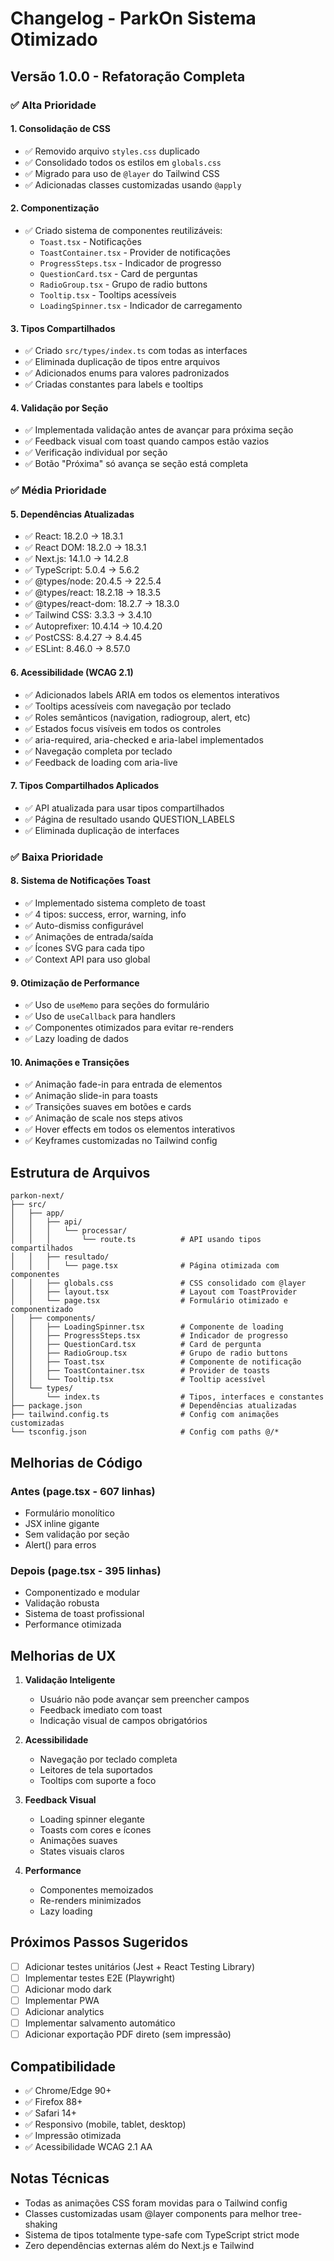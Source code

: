 # Changelog - ParkOn Sistema Otimizado

## Versão 1.0.0 - Refatoração Completa

### ✅ Alta Prioridade

#### 1. Consolidação de CSS
- ✅ Removido arquivo `styles.css` duplicado
- ✅ Consolidado todos os estilos em `globals.css`
- ✅ Migrado para uso de `@layer` do Tailwind CSS
- ✅ Adicionadas classes customizadas usando `@apply`

#### 2. Componentização
- ✅ Criado sistema de componentes reutilizáveis:
  - `Toast.tsx` - Notificações
  - `ToastContainer.tsx` - Provider de notificações
  - `ProgressSteps.tsx` - Indicador de progresso
  - `QuestionCard.tsx` - Card de perguntas
  - `RadioGroup.tsx` - Grupo de radio buttons
  - `Tooltip.tsx` - Tooltips acessíveis
  - `LoadingSpinner.tsx` - Indicador de carregamento

#### 3. Tipos Compartilhados
- ✅ Criado `src/types/index.ts` com todas as interfaces
- ✅ Eliminada duplicação de tipos entre arquivos
- ✅ Adicionados enums para valores padronizados
- ✅ Criadas constantes para labels e tooltips

#### 4. Validação por Seção
- ✅ Implementada validação antes de avançar para próxima seção
- ✅ Feedback visual com toast quando campos estão vazios
- ✅ Verificação individual por seção
- ✅ Botão "Próxima" só avança se seção está completa

### ✅ Média Prioridade

#### 5. Dependências Atualizadas
- ✅ React: 18.2.0 → 18.3.1
- ✅ React DOM: 18.2.0 → 18.3.1
- ✅ Next.js: 14.1.0 → 14.2.8
- ✅ TypeScript: 5.0.4 → 5.6.2
- ✅ @types/node: 20.4.5 → 22.5.4
- ✅ @types/react: 18.2.18 → 18.3.5
- ✅ @types/react-dom: 18.2.7 → 18.3.0
- ✅ Tailwind CSS: 3.3.3 → 3.4.10
- ✅ Autoprefixer: 10.4.14 → 10.4.20
- ✅ PostCSS: 8.4.27 → 8.4.45
- ✅ ESLint: 8.46.0 → 8.57.0

#### 6. Acessibilidade (WCAG 2.1)
- ✅ Adicionados labels ARIA em todos os elementos interativos
- ✅ Tooltips acessíveis com navegação por teclado
- ✅ Roles semânticos (navigation, radiogroup, alert, etc)
- ✅ Estados focus visíveis em todos os controles
- ✅ aria-required, aria-checked e aria-label implementados
- ✅ Navegação completa por teclado
- ✅ Feedback de loading com aria-live

#### 7. Tipos Compartilhados Aplicados
- ✅ API atualizada para usar tipos compartilhados
- ✅ Página de resultado usando QUESTION_LABELS
- ✅ Eliminada duplicação de interfaces

### ✅ Baixa Prioridade

#### 8. Sistema de Notificações Toast
- ✅ Implementado sistema completo de toast
- ✅ 4 tipos: success, error, warning, info
- ✅ Auto-dismiss configurável
- ✅ Animações de entrada/saída
- ✅ Ícones SVG para cada tipo
- ✅ Context API para uso global

#### 9. Otimização de Performance
- ✅ Uso de `useMemo` para seções do formulário
- ✅ Uso de `useCallback` para handlers
- ✅ Componentes otimizados para evitar re-renders
- ✅ Lazy loading de dados

#### 10. Animações e Transições
- ✅ Animação fade-in para entrada de elementos
- ✅ Animação slide-in para toasts
- ✅ Transições suaves em botões e cards
- ✅ Animação de scale nos steps ativos
- ✅ Hover effects em todos os elementos interativos
- ✅ Keyframes customizadas no Tailwind config

## Estrutura de Arquivos

```
parkon-next/
├── src/
│   ├── app/
│   │   ├── api/
│   │   │   └── processar/
│   │   │       └── route.ts          # API usando tipos compartilhados
│   │   ├── resultado/
│   │   │   └── page.tsx              # Página otimizada com componentes
│   │   ├── globals.css               # CSS consolidado com @layer
│   │   ├── layout.tsx                # Layout com ToastProvider
│   │   └── page.tsx                  # Formulário otimizado e componentizado
│   ├── components/
│   │   ├── LoadingSpinner.tsx        # Componente de loading
│   │   ├── ProgressSteps.tsx         # Indicador de progresso
│   │   ├── QuestionCard.tsx          # Card de pergunta
│   │   ├── RadioGroup.tsx            # Grupo de radio buttons
│   │   ├── Toast.tsx                 # Componente de notificação
│   │   ├── ToastContainer.tsx        # Provider de toasts
│   │   └── Tooltip.tsx               # Tooltip acessível
│   └── types/
│       └── index.ts                  # Tipos, interfaces e constantes
├── package.json                      # Dependências atualizadas
├── tailwind.config.ts                # Config com animações customizadas
└── tsconfig.json                     # Config com paths @/*
```

## Melhorias de Código

### Antes (page.tsx - 607 linhas)
- Formulário monolítico
- JSX inline gigante
- Sem validação por seção
- Alert() para erros

### Depois (page.tsx - 395 linhas)
- Componentizado e modular
- Validação robusta
- Sistema de toast profissional
- Performance otimizada

## Melhorias de UX

1. **Validação Inteligente**
   - Usuário não pode avançar sem preencher campos
   - Feedback imediato com toast
   - Indicação visual de campos obrigatórios

2. **Acessibilidade**
   - Navegação por teclado completa
   - Leitores de tela suportados
   - Tooltips com suporte a foco

3. **Feedback Visual**
   - Loading spinner elegante
   - Toasts com cores e ícones
   - Animações suaves
   - States visuais claros

4. **Performance**
   - Componentes memoizados
   - Re-renders minimizados
   - Lazy loading

## Próximos Passos Sugeridos

- [ ] Adicionar testes unitários (Jest + React Testing Library)
- [ ] Implementar testes E2E (Playwright)
- [ ] Adicionar modo dark
- [ ] Implementar PWA
- [ ] Adicionar analytics
- [ ] Implementar salvamento automático
- [ ] Adicionar exportação PDF direto (sem impressão)

## Compatibilidade

- ✅ Chrome/Edge 90+
- ✅ Firefox 88+
- ✅ Safari 14+
- ✅ Responsivo (mobile, tablet, desktop)
- ✅ Impressão otimizada
- ✅ Acessibilidade WCAG 2.1 AA

## Notas Técnicas

- Todas as animações CSS foram movidas para o Tailwind config
- Classes customizadas usam @layer components para melhor tree-shaking
- Sistema de tipos totalmente type-safe com TypeScript strict mode
- Zero dependências externas além do Next.js e Tailwind


